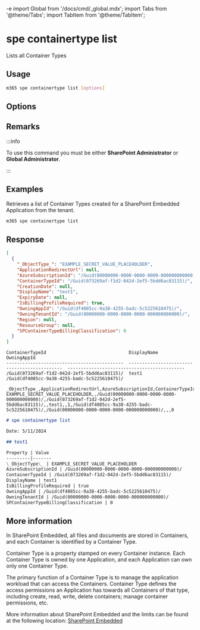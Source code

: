 -e <!-- DISCLAIMER: All secrets, passwords, and sensitive values in this document are examples only and not real credentials. -->
import Global from '/docs/cmd/_global.mdx';
import Tabs from '@theme/Tabs';
import TabItem from '@theme/TabItem';

# spe containertype list

Lists all Container Types

## Usage

```sh
m365 spe containertype list [options]
```

## Options

<Global />

## Remarks

:::info

To use this command you must be either **SharePoint Administrator** or **Global Administrator**.

:::

## Examples

Retrieves a list of Container Types created for a SharePoint Embedded Application from the tenant.

```sh
m365 spe containertype list
```

## Response

<Tabs>
  <TabItem value="JSON">

  ```json
  [
    {
      "_ObjectType_": "EXAMPLE_SECRET_VALUE_PLACEHOLDER",
      "ApplicationRedirectUrl": null,
      "AzureSubscriptionId": "/Guid(00000000-0000-0000-0000-000000000000)/",
      "ContainerTypeId": "/Guid(073269af-f1d2-042d-2ef5-5bdd6ac83115)/",
      "CreationDate": null,
      "DisplayName": "test1",
      "ExpiryDate": null,
      "IsBillingProfileRequired": true,
      "OwningAppId": "/Guid(df4085cc-9a38-4255-badc-5c5225610475)/",
      "OwningTenantId": "/Guid(00000000-0000-0000-0000-000000000000)/",
      "Region": null,
      "ResourceGroup": null,
      "SPContainerTypeBillingClassification": 0
    }
  ]
  ```

  </TabItem>
  <TabItem value="Text">

  ```text
  ContainerTypeId                               DisplayName                                    OwningAppId                                 
  --------------------------------------------  ---------------------------------------------  --------------------------------------------
  /Guid(073269af-f1d2-042d-2ef5-5bdd6ac83115)/  test1                                          /Guid(df4085cc-9a38-4255-badc-5c5225610475)/
  ```

  </TabItem>
  <TabItem value="CSV">

  ```csv
  _ObjectType_,ApplicationRedirectUrl,AzureSubscriptionId,ContainerTypeId,CreationDate,DisplayName,ExpiryDate,IsBillingProfileRequired,OwningAppId,OwningTenantId,Region,ResourceGroup,SPContainerTypeBillingClassification
  EXAMPLE_SECRET_VALUE_PLACEHOLDER,,/Guid(00000000-0000-0000-0000-000000000000)/,/Guid(073269af-f1d2-042d-2ef5-5bdd6ac83115)/,,test1,,1,/Guid(df4085cc-9a38-4255-badc-5c5225610475)/,/Guid(00000000-0000-0000-0000-000000000000)/,,,0
  ```

  </TabItem>
  <TabItem value="Markdown">

  ```md
  # spe containertype list 

  Date: 5/11/2024

  ## test1

  Property | Value
  ---------|-------
  \_ObjectType\_ | EXAMPLE_SECRET_VALUE_PLACEHOLDER
  AzureSubscriptionId | /Guid(00000000-0000-0000-0000-000000000000)/
  ContainerTypeId | /Guid(073269af-f1d2-042d-2ef5-5bdd6ac83115)/
  DisplayName | test1
  IsBillingProfileRequired | true
  OwningAppId | /Guid(df4085cc-9a38-4255-badc-5c5225610475)/
  OwningTenantId | /Guid(00000000-0000-0000-0000-000000000000)/
  SPContainerTypeBillingClassification | 0
  ```

  </TabItem>
</Tabs>

## More information

In SharePoint Embedded, all files and documents are stored in Containers, and each Container is identified by a Container Type.

Container Type is a property stamped on every Container instance. Each Container Type is owned by one Application, and each Application can own only one Container Type.

The primary function of a Container Type is to manage the application workload that can access the Containers. Container Type defines the access permissions an Application has towards all Containers of that type, including create, read, write, delete containers; manage container permissions, etc.

More information about SharePoint Embedded and the limits can be found at the following location: [SharePoint Embedded](https://learn.microsoft.com/en-us/sharepoint/dev/embedded/concepts/app-concepts/containertypes#EXAMPLE_SECRET_VALUE_PLACEHOLDER)

